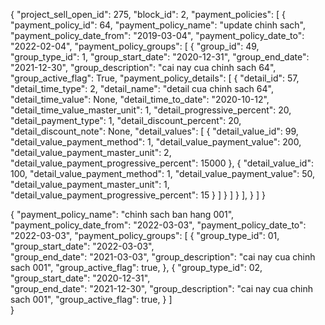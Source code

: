 {
    "project_sell_open_id": 275,
    "block_id": 2,
    "payment_policies": [
        {
            "payment_policy_id": 64,
            "payment_policy_name": "update chinh sach",
            "payment_policy_date_from": "2019-03-04",
            "payment_policy_date_to": "2022-02-04",
            "payment_policy_groups": [
                {
                    "group_id": 49,
                    "group_type_id": 1,
                    "group_start_date": "2020-12-31",
                    "group_end_date": "2021-12-30",
                    "group_description": "cai nay  cua chinh sach 64",
                    "group_active_flag": True,
                    "payment_policy_details": [
                        {
                            "detail_id": 57,
                            "detail_time_type": 2,
                            "detail_name": "detail cua chinh sach 64",
                            "detail_time_value": None,
                            "detail_time_to_date": "2020-10-12",
                            "detail_time_value_master_unit": 1,
                            "detail_progressive_percent": 20,
                            "detail_payment_type": 1,
                            "detail_discount_percent": 20,
                            "detail_discount_note": None,
                            "detail_values": [
                                {
                                    "detail_value_id": 99,
                                    "detail_value_payment_method": 1,
                                    "detail_value_payment_value": 200,
                                    "detail_value_payment_master_unit": 2,
                                    "detail_value_payment_progressive_percent": 15000
                                },
                                {
                                    "detail_value_id": 100,
                                    "detail_value_payment_method": 1,
                                    "detail_value_payment_value": 50,
                                    "detail_value_payment_master_unit": 1,
                                    "detail_value_payment_progressive_percent": 15
                                }
                            ]
                        }
                    ]
                }
            ],
        }
    ]
}


{
    "payment_policy_name": "chinh sach ban hang 001",
    "payment_policy_date_from": "2022-03-03",
    "payment_policy_date_to": "2022-03-03",
    "payment_policy_groups": [
        {
            "group_type_id": 01,
            "group_start_date": "2022-03-03",   
            "group_end_date": "2021-03-03",
            "group_description": "cai nay  cua chinh sach 001",
            "group_active_flag": true,
        },
        {
            "group_type_id": 02,
            "group_start_date": "2020-12-31",   
            "group_end_date": "2021-12-30",
            "group_description": "cai nay  cua chinh sach 001",
            "group_active_flag": true,
        }
    ]  
}